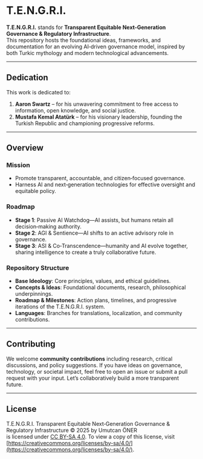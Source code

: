 # T.E.N.G.R.I.

**T.E.N.G.R.I.** stands for **Transparent Equitable Next‐Generation Governance & Regulatory Infrastructure**.  
This repository hosts the foundational ideas, frameworks, and documentation for an evolving AI‐driven governance model, inspired by both Turkic mythology and modern technological advancements.

---

## Dedication

This work is dedicated to:

1. **Aaron Swartz** – for his unwavering commitment to free access to information, open knowledge, and social justice.
2. **Mustafa Kemal Atatürk** – for his visionary leadership, founding the Turkish Republic and championing progressive reforms.

---

## Overview

### **Mission**

- Promote transparent, accountable, and citizen‐focused governance.
- Harness AI and next‐generation technologies for effective oversight and equitable policy.

### **Roadmap**

- **Stage 1**: Passive AI Watchdog—AI assists, but humans retain all decision‐making authority.
- **Stage 2**: AGI & Sentience—AI shifts to an active advisory role in governance.
- **Stage 3**: ASI & Co‐Transcendence—humanity and AI evolve together, sharing intelligence to create a truly collaborative future.

### **Repository Structure**

- **Base Ideology**: Core principles, values, and ethical guidelines.
- **Concepts & Ideas**: Foundational documents, research, philosophical underpinnings.
- **Roadmap & Milestones**: Action plans, timelines, and progressive iterations of the T.E.N.G.R.I. system.
- **Languages**: Branches for translations, localization, and community contributions.

---

## Contributing

We welcome **community contributions** including research, critical discussions, and policy suggestions. If you have ideas on governance, technology, or societal impact, feel free to open an issue or submit a pull request with your input. Let’s collaboratively build a more transparent future.

---

## License

T.E.N.G.R.I. Transparent Equitable Next‐Generation Governance & Regulatory Infrastructure © 2025 by Umutcan ÖNER  
is licensed under [CC BY-SA 4.0](https://creativecommons.org/licenses/by-sa/4.0/). To view a copy of this license, visit  
[https://creativecommons.org/licenses/by-sa/4.0/](https://creativecommons.org/licenses/by-sa/4.0/).
